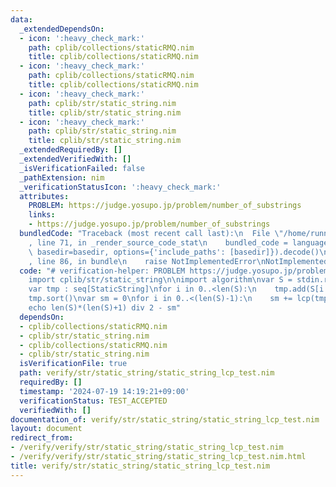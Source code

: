 ```yaml
---
data:
  _extendedDependsOn:
  - icon: ':heavy_check_mark:'
    path: cplib/collections/staticRMQ.nim
    title: cplib/collections/staticRMQ.nim
  - icon: ':heavy_check_mark:'
    path: cplib/collections/staticRMQ.nim
    title: cplib/collections/staticRMQ.nim
  - icon: ':heavy_check_mark:'
    path: cplib/str/static_string.nim
    title: cplib/str/static_string.nim
  - icon: ':heavy_check_mark:'
    path: cplib/str/static_string.nim
    title: cplib/str/static_string.nim
  _extendedRequiredBy: []
  _extendedVerifiedWith: []
  _isVerificationFailed: false
  _pathExtension: nim
  _verificationStatusIcon: ':heavy_check_mark:'
  attributes:
    PROBLEM: https://judge.yosupo.jp/problem/number_of_substrings
    links:
    - https://judge.yosupo.jp/problem/number_of_substrings
  bundledCode: "Traceback (most recent call last):\n  File \"/home/runner/.local/lib/python3.10/site-packages/onlinejudge_verify/documentation/build.py\"\
    , line 71, in _render_source_code_stat\n    bundled_code = language.bundle(stat.path,\
    \ basedir=basedir, options={'include_paths': [basedir]}).decode()\n  File \"/home/runner/.local/lib/python3.10/site-packages/onlinejudge_verify/languages/nim.py\"\
    , line 86, in bundle\n    raise NotImplementedError\nNotImplementedError\n"
  code: "# verification-helper: PROBLEM https://judge.yosupo.jp/problem/number_of_substrings\n\
    import cplib/str/static_string\n\nimport algorithm\nvar S = stdin.readLine().toStaticString()\n\
    var tmp : seq[StaticString]\nfor i in 0..<len(S):\n    tmp.add(S[i..<len(S)])\n\
    tmp.sort()\nvar sm = 0\nfor i in 0..<(len(S)-1):\n    sm += lcp(tmp[i],tmp[i+1])\n\
    echo len(S)*(len(S)+1) div 2 - sm"
  dependsOn:
  - cplib/collections/staticRMQ.nim
  - cplib/str/static_string.nim
  - cplib/collections/staticRMQ.nim
  - cplib/str/static_string.nim
  isVerificationFile: true
  path: verify/str/static_string/static_string_lcp_test.nim
  requiredBy: []
  timestamp: '2024-07-19 14:19:21+09:00'
  verificationStatus: TEST_ACCEPTED
  verifiedWith: []
documentation_of: verify/str/static_string/static_string_lcp_test.nim
layout: document
redirect_from:
- /verify/verify/str/static_string/static_string_lcp_test.nim
- /verify/verify/str/static_string/static_string_lcp_test.nim.html
title: verify/str/static_string/static_string_lcp_test.nim
---
```

